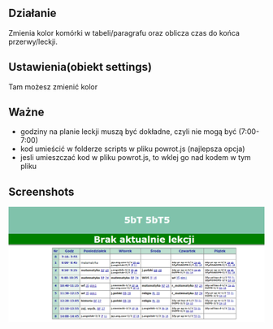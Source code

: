 ## Działanie
Zmienia kolor komórki w tabeli/paragrafu oraz oblicza czas do końca przerwy/leckji.

## Ustawienia(obiekt settings)
Tam możesz zmienić kolor

## Ważne
- godziny na planie leckji muszą być dokładne, czyli nie mogą być (7:00- 7:00)
- kod umieścić w folderze scripts w pliku powrot.js (najlepsza opcja)
- jesli umieszczać kod w pliku powrot.js, to wklej go nad kodem w tym pliku

## Screenshots
![Example screenshot](screenshot.png)